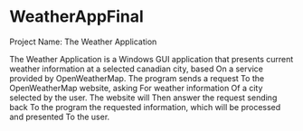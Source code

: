 # WeatherAppFinal
Project Name: The Weather Application

The Weather Application is a Windows GUI application that presents current weather information at a
selected canadian city, based On a service provided by OpenWeatherMap.
The program sends a request To the OpenWeatherMap website, asking For weather information Of a
city selected by the user. The website will Then answer the request sending back To the program the
requested information, which will be processed and presented To the user.
